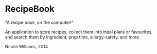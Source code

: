 RecipeBook
==========

"A recipe book, on the computer!"

An application to store recipes, collect them into meal plans or favourites, and search them by ingredient, prep time, allergy-safety, and more. 

Nicole Williams, 2014
